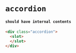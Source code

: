 # `accordion`

#### `should have internal contents`

```html
<div class="accordion">
  <slot>
  </slot>
</div>

```

